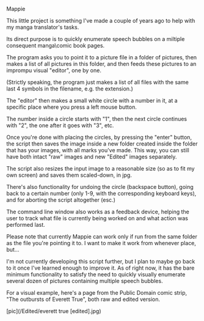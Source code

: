 Mappie

This little project is something I've made a couple of years ago to help with my manga translator's tasks.

Its direct purpose is to quickly enumerate speech bubbles on a miltiple consequent manga\comic book pages.

The program asks you to point it to a picture file in a folder of pictures, then makes a list of all pictures in this folder, and then feeds these pictures to an imprompu visual "editor", one by one.

(Strictly speaking, the program just makes a list of all files with the same last 4 symbols in the filename, e.g. the extension.)

The "editor" then makes a small white circle with a number in it, at a specific place where you press a left mouse button.

The number inside a circle starts with "1", then the next circle continues with "2", the one after it goes with "3", etc.

Once you're done with placing the circles, by pressing the "enter" button, the script then saves the image inside a new folder created inside the folder that has your images, with all marks you've made. This way, you can still have both intact "raw" images and new "Edited" images separately.

The script also resizes the input image to a reasonable size (so as to fit my own screen) and saves them scaled-down, in jpg.

There's also functionality for undoing the circle (backspace button), going back to a certain number (only 1-9, with the corresponding keyboard keys), and for aborting the script altogether (esc.)

The command line window also works as a feedback device, helping the user to track what file is currently being worked on and what action was performed last.

Please note that currently Mappie can work only if run from the same folder as the file you're pointing it to. I want to make it work from whenever place, but...

I'm not currently developing this script further, but I plan to maybe go back to it once I've learned enough to improve it.
As of right now, it has the bare minimum functionality to satisfy the need to quickly visually enumerate several dozen of pictures containing multiple speech bubbles.

For a visual example, here's a page from the Public Domain comic strip, "The outbursts of Everett True", both raw and edited version.

[pic](/Edited/everett true [edited].jpg)